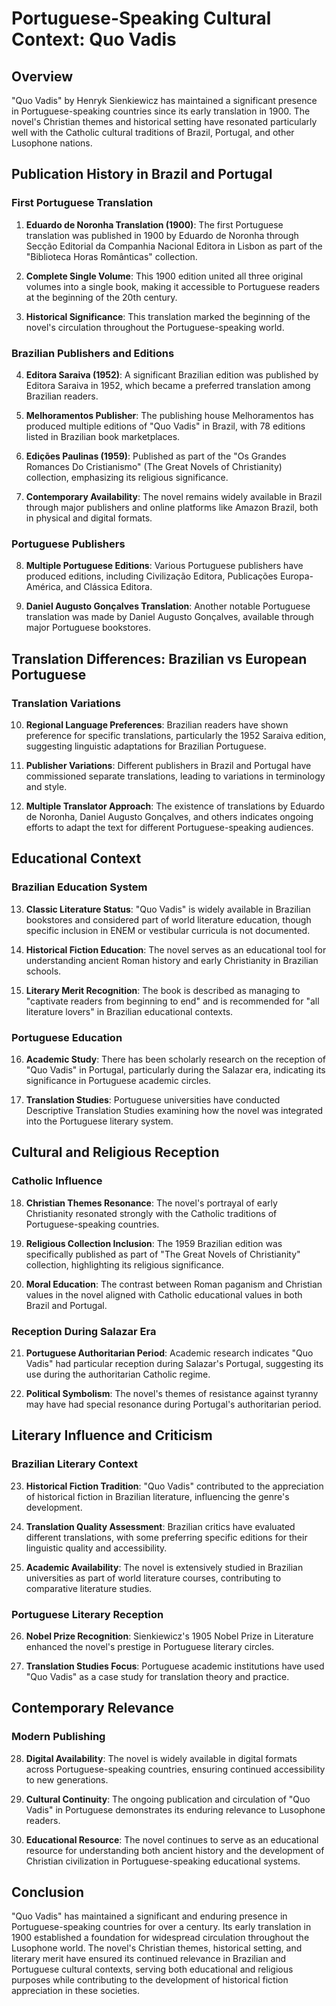 # Portuguese-Speaking Cultural Context: Quo Vadis

## Overview
"Quo Vadis" by Henryk Sienkiewicz has maintained a significant presence in Portuguese-speaking countries since its early translation in 1900. The novel's Christian themes and historical setting have resonated particularly well with the Catholic cultural traditions of Brazil, Portugal, and other Lusophone nations.

## Publication History in Brazil and Portugal

### First Portuguese Translation
1. **Eduardo de Noronha Translation (1900)**: The first Portuguese translation was published in 1900 by Eduardo de Noronha through Secção Editorial da Companhia Nacional Editora in Lisbon as part of the "Biblioteca Horas Românticas" collection.

2. **Complete Single Volume**: This 1900 edition united all three original volumes into a single book, making it accessible to Portuguese readers at the beginning of the 20th century.

3. **Historical Significance**: This translation marked the beginning of the novel's circulation throughout the Portuguese-speaking world.

### Brazilian Publishers and Editions
4. **Editora Saraiva (1952)**: A significant Brazilian edition was published by Editora Saraiva in 1952, which became a preferred translation among Brazilian readers.

5. **Melhoramentos Publisher**: The publishing house Melhoramentos has produced multiple editions of "Quo Vadis" in Brazil, with 78 editions listed in Brazilian book marketplaces.

6. **Edições Paulinas (1959)**: Published as part of the "Os Grandes Romances Do Cristianismo" (The Great Novels of Christianity) collection, emphasizing its religious significance.

7. **Contemporary Availability**: The novel remains widely available in Brazil through major publishers and online platforms like Amazon Brazil, both in physical and digital formats.

### Portuguese Publishers
8. **Multiple Portuguese Editions**: Various Portuguese publishers have produced editions, including Civilização Editora, Publicações Europa-América, and Clássica Editora.

9. **Daniel Augusto Gonçalves Translation**: Another notable Portuguese translation was made by Daniel Augusto Gonçalves, available through major Portuguese bookstores.

## Translation Differences: Brazilian vs European Portuguese

### Translation Variations
10. **Regional Language Preferences**: Brazilian readers have shown preference for specific translations, particularly the 1952 Saraiva edition, suggesting linguistic adaptations for Brazilian Portuguese.

11. **Publisher Variations**: Different publishers in Brazil and Portugal have commissioned separate translations, leading to variations in terminology and style.

12. **Multiple Translator Approach**: The existence of translations by Eduardo de Noronha, Daniel Augusto Gonçalves, and others indicates ongoing efforts to adapt the text for different Portuguese-speaking audiences.

## Educational Context

### Brazilian Education System
13. **Classic Literature Status**: "Quo Vadis" is widely available in Brazilian bookstores and considered part of world literature education, though specific inclusion in ENEM or vestibular curricula is not documented.

14. **Historical Fiction Education**: The novel serves as an educational tool for understanding ancient Roman history and early Christianity in Brazilian schools.

15. **Literary Merit Recognition**: The book is described as managing to "captivate readers from beginning to end" and is recommended for "all literature lovers" in Brazilian educational contexts.

### Portuguese Education
16. **Academic Study**: There has been scholarly research on the reception of "Quo Vadis" in Portugal, particularly during the Salazar era, indicating its significance in Portuguese academic circles.

17. **Translation Studies**: Portuguese universities have conducted Descriptive Translation Studies examining how the novel was integrated into the Portuguese literary system.

## Cultural and Religious Reception

### Catholic Influence
18. **Christian Themes Resonance**: The novel's portrayal of early Christianity resonated strongly with the Catholic traditions of Portuguese-speaking countries.

19. **Religious Collection Inclusion**: The 1959 Brazilian edition was specifically published as part of "The Great Novels of Christianity" collection, highlighting its religious significance.

20. **Moral Education**: The contrast between Roman paganism and Christian values in the novel aligned with Catholic educational values in both Brazil and Portugal.

### Reception During Salazar Era
21. **Portuguese Authoritarian Period**: Academic research indicates "Quo Vadis" had particular reception during Salazar's Portugal, suggesting its use during the authoritarian Catholic regime.

22. **Political Symbolism**: The novel's themes of resistance against tyranny may have had special resonance during Portugal's authoritarian period.

## Literary Influence and Criticism

### Brazilian Literary Context
23. **Historical Fiction Tradition**: "Quo Vadis" contributed to the appreciation of historical fiction in Brazilian literature, influencing the genre's development.

24. **Translation Quality Assessment**: Brazilian critics have evaluated different translations, with some preferring specific editions for their linguistic quality and accessibility.

25. **Academic Availability**: The novel is extensively studied in Brazilian universities as part of world literature courses, contributing to comparative literature studies.

### Portuguese Literary Reception
26. **Nobel Prize Recognition**: Sienkiewicz's 1905 Nobel Prize in Literature enhanced the novel's prestige in Portuguese literary circles.

27. **Translation Studies Focus**: Portuguese academic institutions have used "Quo Vadis" as a case study for translation theory and practice.

## Contemporary Relevance

### Modern Publishing
28. **Digital Availability**: The novel is widely available in digital formats across Portuguese-speaking countries, ensuring continued accessibility to new generations.

29. **Cultural Continuity**: The ongoing publication and circulation of "Quo Vadis" in Portuguese demonstrates its enduring relevance to Lusophone readers.

30. **Educational Resource**: The novel continues to serve as an educational resource for understanding both ancient history and the development of Christian civilization in Portuguese-speaking educational systems.

## Conclusion

"Quo Vadis" has maintained a significant and enduring presence in Portuguese-speaking countries for over a century. Its early translation in 1900 established a foundation for widespread circulation throughout the Lusophone world. The novel's Christian themes, historical setting, and literary merit have ensured its continued relevance in Brazilian and Portuguese cultural contexts, serving both educational and religious purposes while contributing to the development of historical fiction appreciation in these societies.